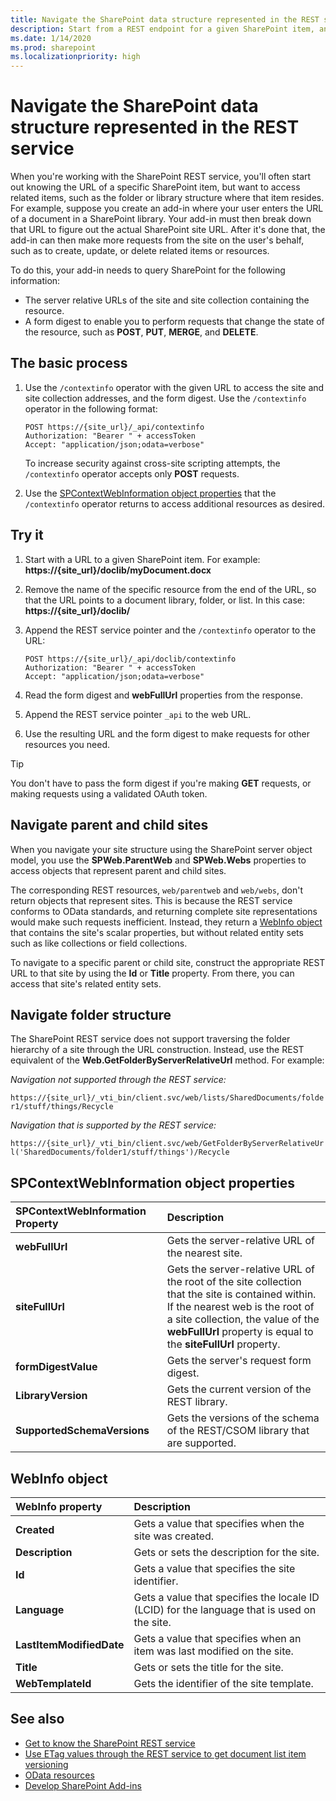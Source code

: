 ```yaml
---
title: Navigate the SharePoint data structure represented in the REST service
description: Start from a REST endpoint for a given SharePoint item, and navigate to and access-related items, such as parent sites or the library structure where that item resides.
ms.date: 1/14/2020
ms.prod: sharepoint
ms.localizationpriority: high
---
```


# Navigate the SharePoint data structure represented in the REST service

When you're working with the SharePoint REST service, you'll often start out knowing the URL of a specific SharePoint item, but want to access related items, such as the folder or library structure where that item resides. For example, suppose you create an add-in where your user enters the URL of a document in a SharePoint library. Your add-in must then break down that URL to figure out the actual SharePoint site URL. After it's done that, the add-in can then make more requests from the site on the user's behalf, such as to create, update, or delete related items or resources.

To do this, your add-in needs to query SharePoint for the following information:

- The server relative URLs of the site and site collection containing the resource.
- A form digest to enable you to perform requests that change the state of the resource, such as **POST**, **PUT**, **MERGE**, and **DELETE**.

## The basic process

1. Use the `/contextinfo` operator with the given URL to access the site and site collection addresses, and the form digest. Use the `/contextinfo` operator in the following format:

    ```http
    POST https://{site_url}/_api/contextinfo
    Authorization: "Bearer " + accessToken
    Accept: "application/json;odata=verbose"
    ```

    To increase security against cross-site scripting attempts, the `/contextinfo` operator accepts only **POST** requests.

1. Use the [SPContextWebInformation object properties](#spcontextwebinformation-object-properties) that the `/contextinfo` operator returns to access additional resources as desired.

## Try it

1. Start with a URL to a given SharePoint item. For example: **https://{site_url}/doclib/myDocument.docx**
1. Remove the name of the specific resource from the end of the URL, so that the URL points to a document library, folder, or list. In this case: **https://{site_url}/doclib/**
1. Append the REST service pointer and the `/contextinfo` operator to the URL:

    ```http
    POST https://{site_url}/_api/doclib/contextinfo
    Authorization: "Bearer " + accessToken
    Accept: "application/json;odata=verbose"
    ```

1. Read the form digest and **webFullUrl** properties from the response.
1. Append the REST service pointer `_api` to the web URL.
1. Use the resulting URL and the form digest to make requests for other resources you need.

> [!TIP]
> You don't have to pass the form digest if you're making **GET** requests, or making requests using a validated OAuth token.

## Navigate parent and child sites

When you navigate your site structure using the SharePoint server object model, you use the **SPWeb.ParentWeb** and **SPWeb.Webs** properties to access objects that represent parent and child sites.

The corresponding REST resources, `web/parentweb` and `web/webs`, don't return objects that represent sites. This is because the REST service conforms to OData standards, and returning complete site representations would make such requests inefficient. Instead, they return a [WebInfo object](#webinfo-object) that contains the site's scalar properties, but without related entity sets such as like collections or field collections.

To navigate to a specific parent or child site, construct the appropriate REST URL to that site by using the **Id** or **Title** property. From there, you can access that site's related entity sets.

## Navigate folder structure

The SharePoint REST service does not support traversing the folder hierarchy of a site through the URL construction. Instead, use the REST equivalent of the **Web.GetFolderByServerRelativeUrl** method. For example:

*Navigation not supported through the REST service:*

`https://{site_url}/_vti_bin/client.svc/web/lists/SharedDocuments/folder1/stuff/things/Recycle`

*Navigation that is supported by the REST service:*

`https://{site_url}/_vti_bin/client.svc/web/GetFolderByServerRelativeUrl('SharedDocuments/folder1/stuff/things')/Recycle`


## SPContextWebInformation object properties

|**SPContextWebInformation Property**|**Description**|
|:-----|:-----|
|**webFullUrl**|Gets the server-relative URL of the nearest site.|
|**siteFullUrl**|Gets the server-relative URL of the root of the site collection that the site is contained within.<br/>If the nearest web is the root of a site collection, the value of the **webFullUrl** property is equal to the **siteFullUrl** property.|
|**formDigestValue**|Gets the server's request form digest.|
|**LibraryVersion**|Gets the current version of the REST library.|
|**SupportedSchemaVersions**|Gets the versions of the schema of the REST/CSOM library that are supported.|

## WebInfo object

|**WebInfo property**|**Description**|
|:-----|:-----|
|**Created**|Gets a value that specifies when the site was created.|
|**Description**|Gets or sets the description for the site.|
|**Id**|Gets a value that specifies the site identifier.|
|**Language**|Gets a value that specifies the locale ID (LCID) for the language that is used on the site.|
|**LastItemModifiedDate**|Gets a value that specifies when an item was last modified on the site.|
|**Title**|Gets or sets the title for the site.|
|**WebTemplateId**|Gets the identifier of the site template.|

## See also

- [Get to know the SharePoint REST service](get-to-know-the-sharepoint-rest-service.md)
- [Use ETag values through the REST service to get document list item versioning](working-with-lists-and-list-items-with-rest.md#using-etag-values-to-determine-document-and-list-item-versioning)
- [OData resources](get-to-know-the-sharepoint-rest-service.md#odata-resources)
- [Develop SharePoint Add-ins](develop-sharepoint-add-ins.md)
